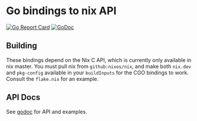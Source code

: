 # Go bindings to nix API

[![Go Report
Card](https://goreportcard.com/badge/github.com/farcaller/gonix)](https://goreportcard.com/report/github.com/farcaller/gonix)
[![GoDoc](https://godoc.org/github.com/farcaller/gonix?status.svg)](https://godoc.org/github.com/farcaller/gonix)

## Building

These bindings depend on the Nix C API, which is currently only available in nix
master. You must pull nix from `github:nixos/nix`, and make
both `nix.dev` and `pkg-config` available in your `buildInputs` for the CGO
bindings to work. Consult the `flake.nix` for an example.

## API Docs

See [godoc](https://godoc.org/github.com/farcaller/gonix) for API and examples.
